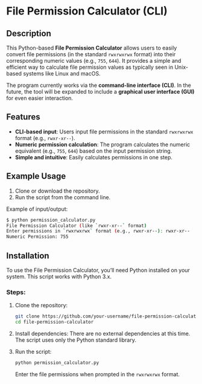 # File Permission Calculator (CLI)

## Description
This Python-based **File Permission Calculator** allows users to easily convert file permissions (in the standard `rwxrwxrwx` format) into their corresponding numeric values (e.g., `755`, `644`). It provides a simple and efficient way to calculate file permission values as typically seen in Unix-based systems like Linux and macOS.

The program currently works via the **command-line interface (CLI)**. In the future, the tool will be expanded to include a **graphical user interface (GUI)** for even easier interaction.

## Features
- **CLI-based input**: Users input file permissions in the standard `rwxrwxrwx` format (e.g., `rwxr-xr--`).
- **Numeric permission calculation**: The program calculates the numeric equivalent (e.g., `755`, `644`) based on the input permission string.
- **Simple and intuitive**: Easily calculates permissions in one step.

## Example Usage

1. Clone or download the repository.
2. Run the script from the command line.

Example of input/output:

```bash
$ python permission_calculator.py
File Permission Calculator (like `rwxr-xr--` format)
Enter permissions in `rwxrwxrwx` format (e.g., rwxr-xr--): rwxr-xr--
Numeric Permission: 755
```

## Installation
To use the File Permission Calculator, you’ll need Python installed on your system. This script works with Python 3.x.

### Steps:
1. Clone the repository:
    ```bash
    git clone https://github.com/your-username/file-permission-calculator.git
    cd file-permission-calculator
    ```
2. Install dependencies: There are no external dependencies at this time. The script uses only the Python standard library.

3. Run the script:
    ```bash
    python permission_calculator.py
    ```
    Enter the file permissions when prompted in the `rwxrwxrwx` format.

    
